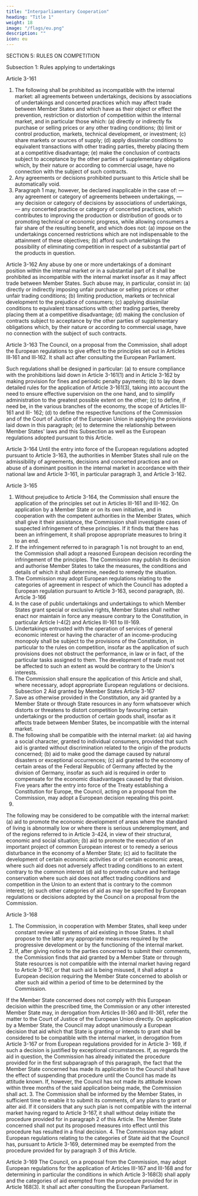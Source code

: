 ```yaml
---
title: "Interparliamentary Cooperation"
heading: "Title 1"
weight: 18
image: "/flags/eu.png"
description: ""
icon: eu
---
```



SECTION 5: RULES ON COMPETITION

Subsection 1: Rules applying to undertakings

Article 3-161

1. The following shall be prohibited as incompatible with the internal market: all agreements
between undertakings, decisions by associations of undertakings and concerted practices which may
affect trade between Member States and which have as their object or effect the prevention,
restriction or distortion of competition within the internal market, and in particular those which:
(a) directly or indirectly fix purchase or selling prices or any other trading conditions;
(b) limit or control production, markets, technical development, or investment;
(c) share markets or sources of supply;
(d) apply dissimilar conditions to equivalent transactions with other trading parties, thereby placing
them at a competitive disadvantage;
(e) make the conclusion of contracts subject to acceptance by the other parties of supplementary
obligations which, by their nature or according to commercial usage, have no connection with
the subject of such contracts.
2. Any agreements or decisions prohibited pursuant to this Article shall be automatically void.
3. Paragraph 1 may, however, be declared inapplicable in the case of:
— any agreement or category of agreements between undertakings,
— any decision or category of decisions by associations of undertakings,
— any concerted practice or category of concerted practices,
which contributes to improving the production or distribution of goods or to promoting technical or
economic progress, while allowing consumers a fair share of the resulting benefit, and which does
not:
(a) impose on the undertakings concerned restrictions which are not indispensable to the attainment
of these objectives;
(b) afford such undertakings the possibility of eliminating competition in respect of a substantial part
of the products in question.

Article 3-162
Any abuse by one or more undertakings of a dominant position within the internal market or in a
substantial part of it shall be prohibited as incompatible with the internal market insofar as it may
affect trade between Member States.
Such abuse may, in particular, consist in:
(a) directly or indirectly imposing unfair purchase or selling prices or other unfair trading
conditions;
(b) limiting production, markets or technical development to the prejudice of consumers;
(c) applying dissimilar conditions to equivalent transactions with other trading parties, thereby
placing them at a competitive disadvantage;
(d) making the conclusion of contracts subject to acceptance by the other parties of supplementary
obligations which, by their nature or according to commercial usage, have no connection with
the subject of such contracts.

Article 3-163
The Council, on a proposal from the Commission, shall adopt the European regulations to give effect
to the principles set out in Articles III‑161 and III‑162. It shall act after consulting the
European Parliament. 

Such regulations shall be designed in particular:
(a) to ensure compliance with the prohibitions laid down in Article 3-161(1) and in Article 3-162
by making provision for fines and periodic penalty payments;
(b) to lay down detailed rules for the application of Article 3-161(3), taking into account the need to
ensure effective supervision on the one hand, and to simplify administration to the greatest
possible extent on the other;
(c) to define, if need be, in the various branches of the economy, the scope of Articles III-161 and III-
162;
(d) to define the respective functions of the Commission and of the Court of Justice of the European
Union in applying the provisions laid down in this paragraph;
(e) to determine the relationship between Member States' laws and this Subsection as well as the
European regulations adopted pursuant to this Article.

Article 3-164
Until the entry into force of the European regulations adopted pursuant to Article 3-163, the
authorities in Member States shall rule on the admissibility of agreements, decisions and concerted
practices and on abuse of a dominant position in the internal market in accordance with their
national law and Article 3-161, in particular paragraph 3, and Article 3-162.

Article 3-165
1. Without prejudice to Article 3-164, the Commission shall ensure the application of the
principles set out in Articles III-161 and III-162. On application by a Member State or on its own
initiative, and in cooperation with the competent authorities in the Member States, which shall give it
their assistance, the Commission shall investigate cases of suspected infringement of these principles.
If it finds that there has been an infringement, it shall propose appropriate measures to bring it to an
end.
2. If the infringement referred to in paragraph 1 is not brought to an end, the Commission shall
adopt a reasoned European decision recording the infringement of the principles. The Commission
may publish its decision and authorise Member States to take the measures, the conditions and details
of which it shall determine, needed to remedy the situation.
3. The Commission may adopt European regulations relating to the categories of agreement in
respect of which the Council has adopted a European regulation pursuant to Article 3-163, second
paragraph, (b).
Article 3-166
1. In the case of public undertakings and undertakings to which Member States grant special or
exclusive rights, Member States shall neither enact nor maintain in force any measure contrary to the
Constitution, in particular Article I-4(2) and Articles III-161 to III-169.
2. Undertakings entrusted with the operation of services of general economic interest or having the
character of an income-producing monopoly shall be subject to the provisions of the Constitution, in
particular to the rules on competition, insofar as the application of such provisions does not obstruct
the performance, in law or in fact, of the particular tasks assigned to them. The development of trade
must not be affected to such an extent as would be contrary to the Union's interests.
3. The Commission shall ensure the application of this Article and shall, where necessary, adopt
appropriate European regulations or decisions.
Subsection 2
Aid granted by Member States
Article 3-167
1. Save as otherwise provided in the Constitution, any aid granted by a Member State or through
State resources in any form whatsoever which distorts or threatens to distort competition by
favouring certain undertakings or the production of certain goods shall, insofar as it affects trade
between Member States, be incompatible with the internal market.
2. The following shall be compatible with the internal market: 
(a) aid having a social character, granted to individual consumers, provided that such aid is granted
without discrimination related to the origin of the products concerned;
(b) aid to make good the damage caused by natural disasters or exceptional occurrences;
(c) aid granted to the economy of certain areas of the Federal Republic of Germany affected by the
division of Germany, insofar as such aid is required in order to compensate for the economic
disadvantages caused by that division. Five years after the entry into force of the Treaty
establishing a Constitution for Europe, the Council, acting on a proposal from the Commission,
may adopt a European decision repealing this point.
3.
The following may be considered to be compatible with the internal market:
(a) aid to promote the economic development of areas where the standard of living is abnormally
low or where there is serious underemployment, and of the regions referred to in Article 3-424,
in view of their structural, economic and social situation;
(b) aid to promote the execution of an important project of common European interest or to remedy
a serious disturbance in the economy of a Member State;
(c) aid to facilitate the development of certain economic activities or of certain economic areas,
where such aid does not adversely affect trading conditions to an extent contrary to the common
interest
(d) aid to promote culture and heritage conservation where such aid does not affect trading
conditions and competition in the Union to an extent that is contrary to the common interest;
(e) such other categories of aid as may be specified by European regulations or decisions adopted by
the Council on a proposal from the Commission.

Article 3-168
1. The Commission, in cooperation with Member States, shall keep under constant review all
systems of aid existing in those States. It shall propose to the latter any appropriate measures required
by the progressive development or by the functioning of the internal market.
2. If, after giving notice to the parties concerned to submit their comments, the Commission finds
that aid granted by a Member State or through State resources is not compatible with the internal
market having regard to Article 3-167, or that such aid is being misused, it shall adopt a European
decision requiring the Member State concerned to abolish or alter such aid within a period of time to
be determined by the Commission.

If the Member State concerned does not comply with this European decision within the prescribed
time, the Commission or any other interested Member State may, in derogation from Articles III-360
and III-361, refer the matter to the Court of Justice of the European Union directly.
On application by a Member State, the Council may adopt unanimously a European decision that aid
which that State is granting or intends to grant shall be considered to be compatible with the internal
market, in derogation from Article 3-167 or from European regulations provided for in Article 3-
169, if such a decision is justified by exceptional circumstances. If, as regards the aid in question, the
Commission has already initiated the procedure provided for in the first subparagraph of this
paragraph, the fact that the Member State concerned has made its application to the Council shall
have the effect of suspending that procedure until the Council has made its attitude known.
If, however, the Council has not made its attitude known within three months of the said application
being made, the Commission shall act.
3. The Commission shall be informed by the Member States, in sufficient time to enable it to
submit its comments, of any plans to grant or alter aid. If it considers that any such plan is not
compatible with the internal market having regard to Article 3-167, it shall without delay initiate the
procedure provided for in paragraph 2 of this Article. The Member State concerned shall not put its
proposed measures into effect until this procedure has resulted in a final decision.
4. The Commission may adopt European regulations relating to the categories of State aid that the
Council has, pursuant to Article 3-169, determined may be exempted from the procedure provided
for by paragraph 3 of this Article.

Article 3-169
The Council, on a proposal from the Commission, may adopt European regulations for the
application of Articles III-167 and III-168 and for determining in particular the conditions in which
Article 3-168(3) shall apply and the categories of aid exempted from the procedure provided for in
Article 168(3). It shall act after consulting the European Parliament.

